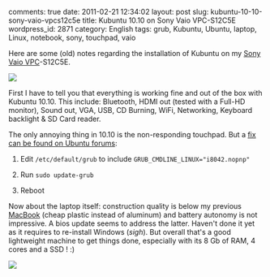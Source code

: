 comments: true
date: 2011-02-21 12:34:02
layout: post
slug: kubuntu-10-10-sony-vaio-vpcs12c5e
title: Kubuntu 10.10 on Sony Vaio VPC-S12C5E
wordpress_id: 2871
category: English
tags: grub, Kubuntu, Ubuntu, laptop, Linux, notebook, sony, touchpad, vaio

Here are some (old) notes regarding the installation of Kubuntu on my [Sony Vaio VPC](http://www.amazon.com/gp/product/B004J1G57I/ref=as_li_tf_tl?ie=UTF8&tag=kevideld-20&linkCode=as2&camp=217145&creative=399373&creativeASIN=B004J1G57I)-S12C5E.

![](http://www.assoc-amazon.com/e/ir?t=kevideld-20&l=as2&o=1&a=B004J1G57I&camp=217145&creative=399373)

First I have to tell you that everything is working fine and out of the box with Kubuntu 10.10. This include: Bluetooth, HDMI out (tested with a Full-HD monitor), Sound out, VGA, USB, CD Burning, WiFi, Networking, Keyboard backlight & SD Card reader.

The only annoying thing in 10.10 is the non-responding touchpad. But a [fix can be found on Ubuntu forums](http://ubuntuforums.org/showpost.php?p=9806445&postcount=9):

  1. Edit `/etc/default/grub` to include `GRUB_CMDLINE_LINUX="i8042.nopnp"`

  2. Run `sudo update-grub`

  3. Reboot

Now about the laptop itself: construction quality is below my previous [MacBook](http://www.amazon.com/gp/product/B002QQ8H8I/ref=as_li_tf_tl?ie=UTF8&tag=kevideld-20&linkCode=as2&camp=217145&creative=399373&creativeASIN=B002QQ8H8I) (cheap plastic instead of aluminum) and battery autonomy is not impressive. A bios update seems to address the latter. Haven't done it yet as it requires to re-install Windows (*sigh*). But overall that's a good lightweight machine to get things done, especially with its 8 Gb of RAM, 4 cores and a SSD ! :)

![](http://www.assoc-amazon.com/e/ir?t=kevideld-20&l=as2&o=1&a=B002QQ8H8I&camp=217145&creative=399373)
